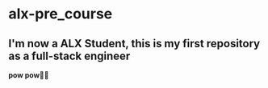 
# alx-pre_course
 
## I'm now a ALX Student, this is my first repository as a full-stack engineer 
**pow pow🔫😜**


